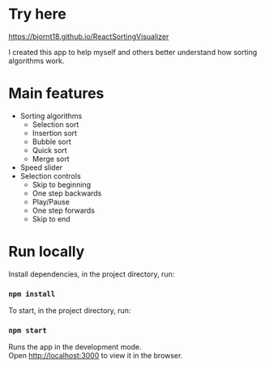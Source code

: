 # Try here #
https://bjornt18.github.io/ReactSortingVisualizer

I created this app to help myself and others better understand how sorting algorithms work.

# Main features #
* Sorting algorithms
  * Selection sort
  * Insertion sort
  * Bubble sort
  * Quick sort
  * Merge sort
* Speed slider
* Selection controls
  * Skip to beginning
  * One step backwards
  * Play/Pause
  * One step forwards
  * Skip to end

# Run locally #
Install dependencies, in the project directory, run:

### `npm install`

To start, in the project directory, run:

### `npm start`

Runs the app in the development mode.\
Open [http://localhost:3000](http://localhost:3000) to view it in the browser.
